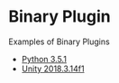 # Binary Plugin

Examples of Binary Plugins

* [Python 3.5.1](python-3.5.1/)
* [Unity 2018.3.14f1](unity5/)


